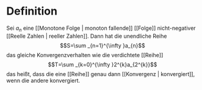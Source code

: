# Definition
Sei $a_n$ eine [[Monotone Folge | monoton fallende]] [[Folge]] nicht-negativer [[Reelle Zahlen | reeller Zahlen]]. Dann hat die unendliche Reihe 
$$S=\sum _{n=1}^{\infty }a_{n}$$
das gleiche Konvergenzverhalten wie die verdichtete [[Reihe]] 
$$T=\sum _{k=0}^{\infty }2^{k}a_{2^{k}}$$
das heißt, dass die eine [[Reihe]] genau dann [[Konvergenz | konvergiert]], wenn die andere konvergiert. 

